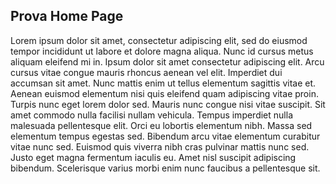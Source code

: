 ## Prova Home Page

Lorem ipsum dolor sit amet, consectetur adipiscing elit, sed do eiusmod tempor incididunt ut labore et dolore magna aliqua. Nunc id cursus metus aliquam eleifend mi in. Ipsum dolor sit amet consectetur adipiscing elit. Arcu cursus vitae congue mauris rhoncus aenean vel elit. Imperdiet dui accumsan sit amet. Nunc mattis enim ut tellus elementum sagittis vitae et. Aenean euismod elementum nisi quis eleifend quam adipiscing vitae proin. Turpis nunc eget lorem dolor sed. Mauris nunc congue nisi vitae suscipit. Sit amet commodo nulla facilisi nullam vehicula. Tempus imperdiet nulla malesuada pellentesque elit. Orci eu lobortis elementum nibh. Massa sed elementum tempus egestas sed. Bibendum arcu vitae elementum curabitur vitae nunc sed. Euismod quis viverra nibh cras pulvinar mattis nunc sed. Justo eget magna fermentum iaculis eu. Amet nisl suscipit adipiscing bibendum. Scelerisque varius morbi enim nunc faucibus a pellentesque sit.
